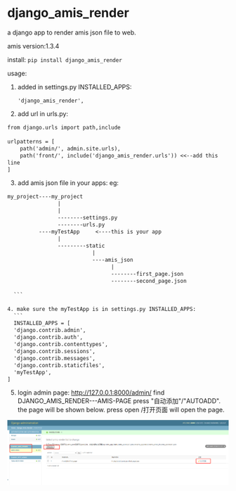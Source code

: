 # django_amis_render
a django app to render amis json file to web.

amis version:1.3.4


install:
    ```
	pip install django_amis_render
    ```

usage:

1. added in settings.py INSTALLED_APPS:
    ```
	'django_amis_render',
	```
2. add url in urls.py:

```
from django.urls import path,include

urlpatterns = [
    path('admin/', admin.site.urls),
    path('front/', include('django_amis_render.urls')) <<--add this line
]
```

3. add amis json file in your apps:
  eg:
  ```
  my_project----my_project
                  |
                  |
                  --------settings.py
                  --------urls.py
            ----myTestApp     <----this is your app
                  |
                  ---------static
                             |
                             ----amis_json
                                   |
                                   --------first_page.json
                                   --------second_page.json
								   
	```

4. make sure the myTestApp is in settings.py INSTALLED_APPS:
    ```
	INSTALLED_APPS = [
    'django.contrib.admin',
    'django.contrib.auth',
    'django.contrib.contenttypes',
    'django.contrib.sessions',
    'django.contrib.messages',
    'django.contrib.staticfiles',
    'myTestApp',
]
```

5. login admin page: http://127.0.0.1:8000/admin/
   find DJANGO_AMIS_RENDER---AMIS-PAGE
   press "自动添加"/"AUTOADD".
   the page will be shown below.
   press open /打开页面 will open the page.
   
![页面展示](doc/amis-page-list.png)
  






